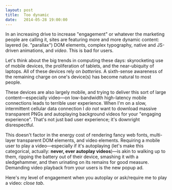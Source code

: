 ```yaml
---
layout: post
title:  Too dynamic
date:   2014-05-28 19:00:00
---
```


In an increasing drive to increase "engagement" or whatever the marketing people are calling it, sites are featuring more and more dynamic content: layered (ie. "parallax") DOM elements, complex typography, native and JS-driven animations, and *video*. This is bad for users.

Let's think about the big trends in computing these days: skyrocketing use of mobile devices, the proliferation of tablets, and the near-ubiquity of laptops. All of these devices rely on *batteries*. A sixth-sense awareness of the remaining charge on one's device(s) has become natural to most people.

These devices are also largely mobile, and trying to deliver this sort of large content—especially video—on low-bandwidth high-latency mobile connections leads to terrible user experience. When I'm on a slow, intermittent cellular data connection I *do not* want to download massive transparent PNGs and autoplaying background videos for your "engaging experience". That's not just bad user experience; it's downright disrespectful.

This doesn't factor in the energy cost of rendering fancy web fonts, multi-layer transparent DOM elements, and video elements. Requiring a mobile user to play a video—especially if it's autoplaying (let's make this categorical, actually: **never, ever autoplay videos**)—is akin to walking up to them, ripping the battery out of their device, smashing it with a sledgehammer, and then urinating on its remains for good measure. Demanding video playback from your users is the new popup ad.

Here's my level of engagement when you autoplay or ask/require me to play a video: *close tab*.
